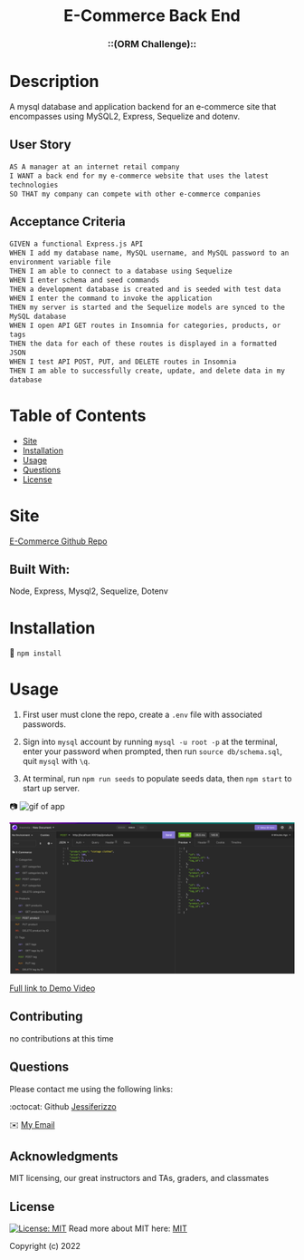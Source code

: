 <h1 align="center"> E-Commerce Back End</h1>  
  
<h3 align="center">::(ORM Challenge):: </h3>

  # Description
  A mysql database and application backend for an e-commerce site that encompasses using MySQL2, Express, Sequelize and dotenv.

  ## User Story
  
```
AS A manager at an internet retail company
I WANT a back end for my e-commerce website that uses the latest technologies
SO THAT my company can compete with other e-commerce companies
```
  
## Acceptance Criteria
  
``` 
GIVEN a functional Express.js API
WHEN I add my database name, MySQL username, and MySQL password to an environment variable file
THEN I am able to connect to a database using Sequelize
WHEN I enter schema and seed commands
THEN a development database is created and is seeded with test data
WHEN I enter the command to invoke the application
THEN my server is started and the Sequelize models are synced to the MySQL database
WHEN I open API GET routes in Insomnia for categories, products, or tags
THEN the data for each of these routes is displayed in a formatted JSON
WHEN I test API POST, PUT, and DELETE routes in Insomnia
THEN I am able to successfully create, update, and delete data in my database
```
  
  # Table of Contents
  * [Site](#site)
  * [Installation](#installation)
  * [Usage](#usage)
  * [Questions](#questions)
  * [License](#license)
  
  # Site 
  [E-Commerce Github Repo](https://github.com/Jessiferizzo/E-Commerce.git)


  ## Built With:
  Node, Express, Mysql2, Sequelize,  Dotenv
  
  # Installation
  💾 
  `npm install`
  
  # Usage
  1. First user must clone the repo, create a `.env` file with associated passwords. 

  2. Sign into `mysql` account by running `mysql -u root -p` at the terminal, enter your password when prompted, then run `source db/schema.sql`, quit `mysql` with `\q`.
  
  3. At terminal, run `npm run seeds` to populate seeds data, then `npm start` to start up server. 

   📷 
   ![gif of app](./assets/animation/Untitled_%20Jun%2020%2C%202022%207_20%20AM.gif)

   ![picture of post](./assets/animation/Screen%20Shot%202022-06-20%20at%207.26.48%20AM.png)

   [Full link to Demo Video](https://drive.google.com/file/d/1A8X8V8nwJ2DYVrtVI0Qs2HNRqRM1j5eV/view)
  

  ## Contributing
   no contributions at this time
  
  ## Questions
  Please contact me using the following links:

  :octocat: Github [Jessiferizzo](https://github.com/jessiferizzo) 

  ✉️ [My Email](mailto:jsisavath2@gmail.com)

  ## Acknowledgments
 MIT licensing, our great instructors and TAs, graders, and classmates

  ## License
  [![License: MIT](https://img.shields.io/badge/License-MIT-green.svg)](https://opensource.org/licenses/MIT)
  Read more about MIT here:
  [MIT](https://opensource.org/licenses/MIT)

  Copyright (c) 2022 